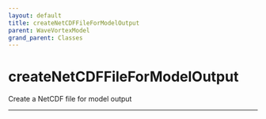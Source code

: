 ```yaml
---
layout: default
title: createNetCDFFileForModelOutput
parent: WaveVortexModel
grand_parent: Classes
---
```


#  createNetCDFFileForModelOutput

Create a NetCDF file for model output


---

